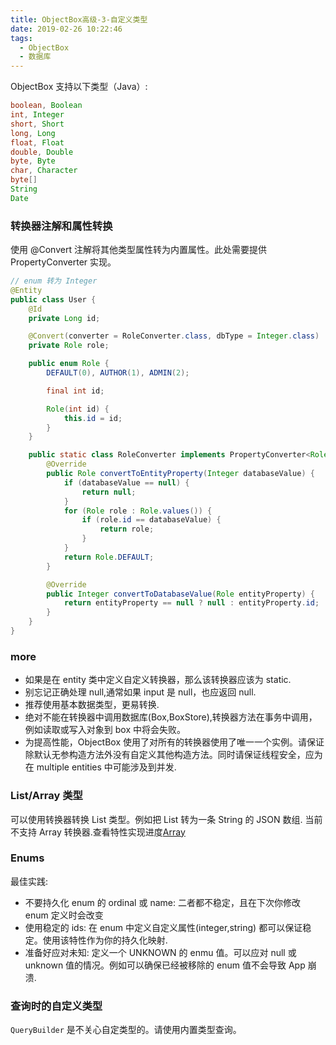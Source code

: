 ```yaml
---
title: ObjectBox高级-3-自定义类型
date: 2019-02-26 10:22:46
tags:
  - ObjectBox
  - 数据库
---
```


ObjectBox 支持以下类型（Java）:

```java
boolean, Boolean
int, Integer
short, Short
long, Long
float, Float
double, Double
byte, Byte
char, Character
byte[]
String
Date
```

### 转换器注解和属性转换

使用 @Convert 注解将其他类型属性转为内置属性。此处需要提供 PropertyConverter 实现。

```java
// enum 转为 Integer
@Entity
public class User {
    @Id
    private Long id;

    @Convert(converter = RoleConverter.class, dbType = Integer.class)
    private Role role;

    public enum Role {
        DEFAULT(0), AUTHOR(1), ADMIN(2);

        final int id;

        Role(int id) {
            this.id = id;
        }
    }

    public static class RoleConverter implements PropertyConverter<Role, Integer>; {
        @Override
        public Role convertToEntityProperty(Integer databaseValue) {
            if (databaseValue == null) {
                return null;
            }
            for (Role role : Role.values()) {
                if (role.id == databaseValue) {
                    return role;
                }
            }
            return Role.DEFAULT;
        }

        @Override
        public Integer convertToDatabaseValue(Role entityProperty) {
            return entityProperty == null ? null : entityProperty.id;
        }
    }
}
```

### more

- 如果是在 entity 类中定义自定义转换器，那么该转换器应该为 static.
- 别忘记正确处理 null,通常如果 input 是 null，也应返回 null.
- 推荐使用基本数据类型，更易转换.
- 绝对不能在转换器中调用数据库(Box,BoxStore),转换器方法在事务中调用，例如读取或写入对象到 box 中将会失败。
- 为提高性能，ObjectBox 使用了对所有的转换器使用了唯一一个实例。请保证除默认无参构造方法外没有自定义其他构造方法。同时请保证线程安全，应为在 multiple entities 中可能涉及到并发.

### List/Array 类型

可以使用转换器转换 List 类型。例如把 List<String> 转为一条 String 的 JSON 数组.
当前不支持 Array 转换器.查看特性实现进度[Array](https://github.com/objectbox/objectbox-java/issues/42)

### Enums

最佳实践:

- 不要持久化 enum 的 ordinal 或 name: 二者都不稳定，且在下次你修改 enum 定义时会改变
- 使用稳定的 ids: 在 enum 中定义自定义属性(integer,string) 都可以保证稳定。使用该特性作为你的持久化映射.
- 准备好应对未知: 定义一个 UNKNOWN 的 enmu 值。可以应对 null 或 unknown 值的情况。例如可以确保已经被移除的 enum 值不会导致 App 崩溃.

### 查询时的自定义类型

`QueryBuilder` 是不关心自定类型的。请使用内置类型查询。
